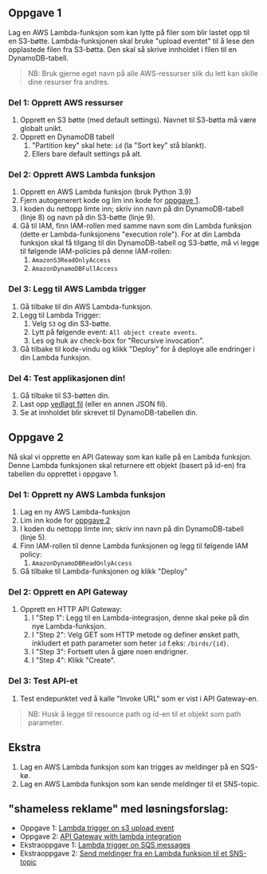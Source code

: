 ## Oppgave 1
Lag en AWS Lambda-funksjon som kan lytte på filer som blir lastet opp til en S3-bøtte.
Lambda-funksjonen skal bruke "upload eventet" til å lese den opplastede filen fra S3-bøtta.
Den skal så skrive innholdet i filen til en DynamoDB-tabell.

> NB: Bruk gjerne eget navn på alle AWS-ressurser slik du lett kan skille dine resurser fra andres.

### Del 1: Opprett AWS ressurser
1. Opprett en S3 bøtte (med default settings). Navnet til S3-bøtta må være globalt unikt.
2. Opprett en DynamoDB tabell
   1. "Partition key" skal hete: `id` (la "Sort key" stå blankt).
   2. Ellers bare default settings på alt.

### Del 2: Opprett AWS Lambda funksjon
1. Opprett en AWS Lambda funksjon (bruk Python 3.9)
2. Fjern autogenerert kode og lim inn kode for [oppgave 1](./oppgave1.py).
3. I koden du nettopp limte inn; skriv inn navn på din DynamoDB-tabell (linje 8) og navn på din S3-bøtte (linje 9).
4. Gå til IAM, finn IAM-rollen med samme navn som din Lambda funksjon (dette er Lambda-funksjonens "execution role"). For at din Lambda funksjon skal få tilgang til din DynamoDB-tabell og S3-bøtte, må vi legge til følgende IAM-policies på denne IAM-rollen:
   1. `AmazonS3ReadOnlyAccess`
   2. `AmazonDynamoDBFullAccess`

### Del 3: Legg til AWS Lambda trigger
1. Gå tilbake til din AWS Lambda-funksjon.
2. Legg til Lambda Trigger:
   1. Velg `S3` og din S3-bøtte.
   2. Lytt på følgende event: `All object create events`.
   3. Les og huk av check-box for "Recursive invocation".
3. Gå tilbake til kode-vindu og klikk "Deploy" for å deploye alle endringer i din Lambda funksjon.

### Del 4: Test applikasjonen din!
1. Gå tilbake til S3-bøtten din.
2. Last opp [vedlagt fil](./birds.json) (eller en annen JSON fil).
3. Se at innholdet blir skrevet til DynamoDB-tabellen din.


## Oppgave 2
Nå skal vi opprette en API Gateway som kan kalle på en Lambda funksjon.
Denne Lambda funksjonen skal returnere ett objekt (basert på id-en) fra tabellen du opprettet i oppgave 1.

### Del 1: Opprett ny AWS Lambda funksjon
1. Lag en ny AWS Lambda-funksjon
2. Lim inn kode for [oppgave 2](./oppgave2.py)
3. I koden du nettopp limte inn; skriv inn navn på din DynamoDB-tabell (linje 5).
4. Finn IAM-rollen til denne Lambda funksjonen og legg til følgende IAM policy:
   1. `AmazonDynamoDBReadOnlyAccess`
5. Gå tilbake til Lambda-funksjonen og klikk "Deploy"

### Del 2: Opprett en API Gateway
1. Opprett en HTTP API Gateway:
   1. I "Step 1": Legg til en Lambda-integrasjon, denne skal peke på din nye Lambda-funksjon.
   2. I "Step 2": Velg GET som HTTP metode og definer ønsket path, inkludert et path parameter som heter `id` f.eks: `/birds/{id}`.
   3. I "Step 3": Fortsett uten å gjøre noen endrigner.
   4. I "Step 4": Klikk "Create".

### Del 3: Test API-et
1. Test endepunktet ved å kalle "Invoke URL" som er vist i API Gateway-en.

> NB: Husk å legge til resource path og id-en til et objekt som path parameter.


## Ekstra
1. Lag en AWS Lambda funksjon som kan trigges av meldinger på en SQS-kø.
2. Lag en AWS Lambda funksjon som kan sende meldinger til et SNS-topic.

## "shameless reklame" med løsningsforslag:
- Oppgave 1: [Lambda trigger on s3 upload event](https://www.youtube.com/watch?v=-x3A4DG0Kjw)
- Oppgave 2: [API Gateway with lambda integration](https://www.youtube.com/watch?v=TzbImff5KO0)
- Ekstraoppgave 1: [Lambda trigger on SQS messages](https://www.youtube.com/watch?v=eMknzzUqevQ)
- Ekstraoppgave 2: [Send meldinger fra en Lambda funksjon til et SNS-topic](https://www.youtube.com/watch?v=NrWkyzQMh4w)
